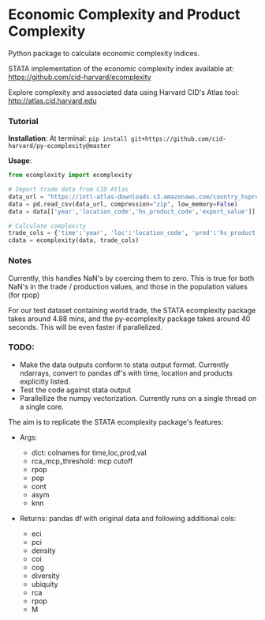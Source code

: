 # Economic Complexity and Product Complexity

Python package to calculate economic complexity indices.

STATA implementation of the economic complexity index available at: https://github.com/cid-harvard/ecomplexity

Explore complexity and associated data using Harvard CID's Atlas tool: http://atlas.cid.harvard.edu

### Tutorial

**Installation**:
At terminal: `pip install git+https://github.com/cid-harvard/py-ecomplexity@master`

**Usage**:
```python
from ecomplexity import ecomplexity

# Import trade data from CID Atlas
data_url = "https://intl-atlas-downloads.s3.amazonaws.com/country_hsproduct2digit_year.csv.zip"
data = pd.read_csv(data_url, compression="zip", low_memory=False)
data = data[['year','location_code','hs_product_code','export_value']]

# Calculate complexity
trade_cols = {'time':'year', 'loc':'location_code', 'prod':'hs_product_code', 'val':'export_value'}
cdata = ecomplexity(data, trade_cols)
```

### Notes

Currently, this handles NaN's by coercing them to zero. This is true for both NaN's in the trade / production values, and those in the population values (for rpop)

For our test dataset containing world trade, the STATA ecomplexity package takes around 4.88 mins, and the py-ecomplexity package takes around 40 seconds. This will be even faster if parallelized.

### TODO:

- Make the data outputs conform to stata output format. Currently ndarrays, convert to pandas df's with time, location and products explicitly listed.
- Test the code against stata output
- Parallellize the numpy vectorization. Currently runs on a single thread on a single core.

The aim is to replicate the STATA ecomplexity package's features:
- Args:
    + dict: colnames for time,loc,prod,val
    + rca_mcp_threshold: mcp cutoff
    + rpop
    + pop
    + cont
    + asym
    + knn

- Returns: pandas df with original data and following additional cols:
    + eci
    + pci
    + density
    + coi
    + cog
    + diversity
    + ubiquity
    + rca
    + rpop
    + M
